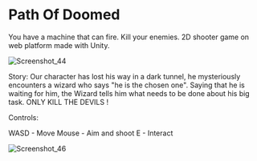 # Path Of Doomed
 You have a machine that can fire. Kill your enemies. 2D shooter game on web platform made with Unity.

 
 ![Screenshot_44](https://user-images.githubusercontent.com/130579265/235330870-0854c012-1337-4178-bd68-d465c76dbb8a.png)

  Story:
Our character has lost his way in a dark tunnel, he mysteriously encounters a wizard who says "he is the chosen one".  Saying that he is waiting for him, the Wizard tells him what needs to be done about his big task. ONLY KILL THE DEVILS !


Controls:

WASD - Move
Mouse - Aim and shoot
E - Interact

![Screenshot_46](https://user-images.githubusercontent.com/130579265/235330880-dcb54a30-0878-4118-9036-ee849f5f2f02.png)

